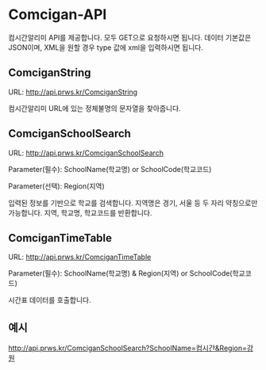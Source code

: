 # Comcigan-API
컴시간알리미 API를 제공합니다.
모두 GET으로 요청하시면 됩니다.
데이터 기본값은 JSON이며, XML을 원할 경우 type 값에 xml을 입력하시면 됩니다.

## ComciganString
URL: http://api.prws.kr/ComciganString

컴시간알리미 URL에 있는 정체불명의 문자열을 찾아줍니다.

## ComciganSchoolSearch
URL: http://api.prws.kr/ComciganSchoolSearch

Parameter(필수): SchoolName(학교명) or SchoolCode(학교코드)

Parameter(선택): Region(지역)

입력된 정보를 기반으로 학교를 검색합니다. 지역명은 경기, 서울 등 두 자리 약칭으로만 가능합니다.
지역, 학교명, 학교코드를 반환합니다.

## ComciganTimeTable
URL: http://api.prws.kr/ComciganTimeTable

Parameter(필수): SchoolName(학교명) & Region(지역) or SchoolCode(학교코드)

시간표 데이터를 호출합니다.

## 예시
http://api.prws.kr/ComciganSchoolSearch?SchoolName=컴시간&Region=강원
